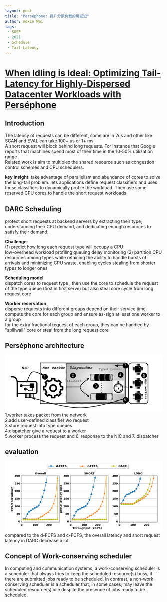 ```yaml
---
layout: post
title: "Perséphone: 提升分散负载的尾延迟"
author: Aoxin Wei
tags:
 - SOSP
 - 2021
 - Schedule
 - Tail-Latency
---
```


# [When Idling is Ideal: Optimizing Tail-Latency for Highly-Dispersed Datacenter Workloads with Perséphone]()

## Introduction

The latency of requests can be different, some are in 2us and other like SCAN and EVAL can take 100+ us or 1+ ms.   
 A short request will block behind long requests. For instance that Google reports that machines spend most of their time in the 10-50% utilization range .   
Related work is aim to multiplex the shared resource such as congestion control schemes and CPU schedulers. 

**key insight**: take advantage of parallelism and abundance of cores to solve the long-tail problem. lets applications define request classifiers and uses these classifiers to dynamically profile the workload. Then use some reserved CPU cores to handle the short request workloads

## DARC Scheduling

protect short requests at backend servers by extracting their type, understanding their CPU demand, and dedicating enough resources to satisfy their demand.

**Challenge**:  
(1) predict how long each request type will occupy a CPU    
	low-overhead workload profiling
	queuing delay monitoring
(2) partition CPU resources among types while retaining the ability to handle bursts of
arrivals and minimizing CPU waste.
	enabling cycles stealing from shorter types to longer ones

**Scheduling model**  
dispatch cores to request type , then use the core to schedule the request of the type queue (first in first serve) but also steal core cycle from long request core

**Worker reservation**  
disperse requests into different groups depend on their service time.  
compute the core for each group and ensure  as-sign at least one worker to a group  
for the extra fractional request of each group, they can be handled by "spillwall" core or  steal from the long request core

## Perséphone architecture
![image](/images/2021-11-11-When%20Idling%20is%20Ideal%20Optimizing%20Tail-Latency/1636699013281fKkCFQV9Iu.png)
1.worker takes packet from the network  
2.add user-defined  classifier wo request  
3.store request into type queues  
4.dispatcher give a request to a worker  
5.worker process the request and 6. response to the NIC and 7. dispatcher   

## evaluation
![image](/images/2021-11-11-When%20Idling%20is%20Ideal%20Optimizing%20Tail-Latency/1636699600499fynglOYZUr.png)
compared to the d-FCFS and c-FCFS, the overall latency and short request latency in DARC decrease a lot


## Concept of Work-conserving scheduler
In computing and communication systems, a work-conserving scheduler is a scheduler that always tries to keep the scheduled resource(s) busy, if there are submitted jobs ready to be scheduled. In contrast, a non-work conserving scheduler is a scheduler that, in some cases, may leave the scheduled resource(s) idle despite the presence of jobs ready to be scheduled.
